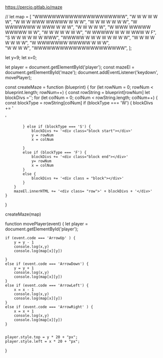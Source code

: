 https://percio.gitlab.io/maze 


//
let map = [
    "WWWWWWWWWWWWWWWWWWWWW",
    "W   W     W     W W W",
    "W W W WWW WWWWW W W W",
    "W W W   W     W W   W",
    "W WWWWWWW W WWW W W W",
    "W         W     W W W",
    "W WWW WWWWW WWWWW W W",
    "W W   W   W W     W W",
    "W WWWWW W W W WWW W F",
    "S     W W W W W W WWW",
    "WWWWW W W W W W W W W",
    "W     W W W   W W W W",
    "W WWWWWWW WWWWW W W W",    
    "W       W       W   W",
    "WWWWWWWWWWWWWWWWWWWWW",
];

let y=9;
let x=0;

let player = document.getElementById('player');
const mazeEl = document.getElementById('maze');
document.addEventListener('keydown', movePlayer);

const createMaze = function (blueprint) {
    for (let rowNum = 0; rowNum < blueprint.length; rowNum++) {
        const rowString = blueprint[rowNum]
        let blockDivs ='';
        for (let colNum = 0; colNum < rowString.length; colNum++) {
            const blockType = rowString[colNum]
            if (blockType === 'W') {
                blockDivs += '<div class="block wall"></div>'

            
            } else if (blockType === 'S') {
                blockDivs += '<div class="block start"></div>'
                y = rowNum
                x = colNum

            }
            else if (blockType === 'F') {
                blockDivs += '<div class="block end"></div>'
                y= rowNum
                x = colNum
            }
            else {
                blockDivs += '<div class = "block"></div>'
            }
        }
        mazeEl.innerHTML += '<div class= "row">' + blockDivs + '</div>'
    }

}

createMaze(map)


function movePlayer(event) {
    let player = document.getElementById('player');

    if (event.code === 'ArrowUp' ) {
        y = y - 1  
        console.log(x,y)
        console.log(map[x][y])
        
    }
    else if (event.code === 'ArrowDown') {
        y = y + 1
        console.log(x,y)
        console.log(map[x][y])
    }
    else if (event.code === 'ArrowLeft') {
        x = x - 1
        console.log(x,y)
        console.log(map[x][y])
    }
    else if (event.code === 'ArrowRight' ) {
        x = x + 1
        console.log(x,y)
        console.log(map[x][y])
    }

    
    player.style.top = y * 20 + "px";
    player.style.left = x * 20 + "px";
    
}






